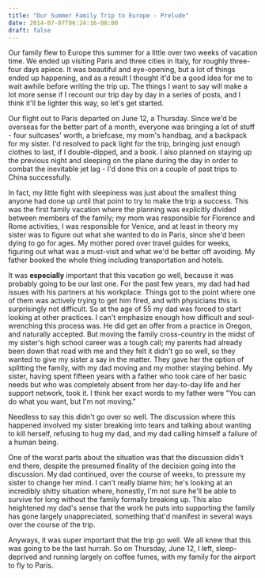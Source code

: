 ```yaml
---
title: "Our Summer Family Trip to Europe - Prelude"
date: 2014-07-07T06:24:16-08:00
draft: false
---
```


Our family flew to Europe this summer for a little over two weeks of vacation time. We ended up visiting Paris and three cities in Italy, for roughly three-four days apiece. It was beautiful and eye-opening, but a lot of things ended up happening, and as a result I thought it'd be a good idea for me to wait awhile before writing the trip up. The things I want to say will make a lot more sense if I recount our trip day by day in a series of posts, and I think it'll be lighter this way, so let's get started.

Our flight out to Paris departed on June 12, a Thursday. Since we'd be overseas for the better part of a month, everyone was bringing a lot of stuff - four suitcases' worth, a briefcase, my mom's handbag, and a backpack for my sister. I'd resolved to pack light for the trip, bringing just enough clothes to last, if I double-dipped, and a book. I also planned on staying up the previous night and sleeping on the plane during the day in order to combat the inevitable jet lag - I'd done this on a couple of past trips to China successfully.

In fact, my little fight with sleepiness was just about the smallest thing anyone had done up until that point to try to make the trip a success. This was the first family vacation where the planning was explicitly divided between members of the family; my mom was responsible for Florence and Rome activities, I was responsible for Venice, and at least in theory my sister was to figure out what she wanted to do in Paris, since she'd been dying to go for ages. My mother pored over travel guides for weeks, figuring out what was a must-visit and what we'd be better off avoiding. My father booked the whole thing including transportation and hotels.

It was **especially** important that this vacation go well, because it was probably going to be our last one. For the past few years, my dad had had issues with his partners at his workplace. Things got to the point where one of them was actively trying to get him fired, and with physicians this is surprisingly not difficult. So at the age of 55 my dad was forced to start looking at other practices. I can't emphasize enough how difficult and soul-wrenching this process was. He did get an offer from a practice in Oregon, and naturally accepted. But moving the family cross-country in the midst of my sister's high school career was a tough call; my parents had already been down that road with me and they felt it didn't go so well, so they wanted to give my sister a say in the matter. They gave her the option of splitting the family, with my dad moving and my mother staying behind. My sister, having spent fifteen years with a father who took care of her basic needs but who was completely absent from her day-to-day life and her support network, took it. I think her exact words to my father were "You can do what you want, but I'm not moving."

Needless to say this didn't go over so well. The discussion where this happened involved my sister breaking into tears and talking about wanting to kill herself, refusing to hug my dad, and my dad calling himself a failure of a human being.

One of the worst parts about the situation was that the discussion didn't end there, despite the presumed finality of the decision going into the discussion. My dad continued, over the course of weeks, to pressure my sister to change her mind. I can't really blame him; he's looking at an incredibly shitty situation where, honestly, I'm not sure he'll be able to survive for long without the family formally breaking up. This also heightened my dad's sense that the work he puts into supporting the family has gone largely unappreciated, something that'd manifest in several ways over the course of the trip.

Anyways, it was super important that the trip go well. We all knew that this was going to be the last hurrah. So on Thursday, June 12, I left, sleep-deprived and running largely on coffee fumes, with my family for the airport to fly to Paris.
